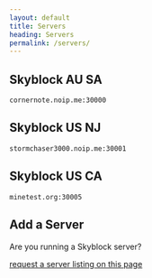 ```yaml
---
layout: default
title: Servers
heading: Servers
permalink: /servers/
---
```


## Skyblock AU SA

```
cornernote.noip.me:30000
```

## Skyblock US NJ

```
stormchaser3000.noip.me:30001
```

## Skyblock US CA

```
minetest.org:30005
```

## Add a Server

Are you running a Skyblock server?  

[request a server listing on this page](https://github.com/cornernote/minetest-skyblock/issues/new)

